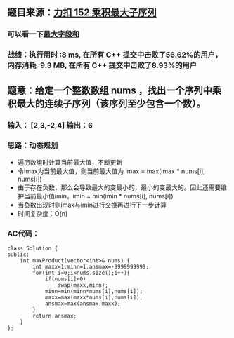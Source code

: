 ## 题目来源：[力扣 152 乘积最大子序列](https://leetcode-cn.com/problems/maximum-product-subarray/)

### 可以看一下[最大字段和](https://blog.csdn.net/ZCY19990813/article/details/100932027)

### 战绩：执行用时 :8 ms, 在所有 C++ 提交中击败了56.62%的用户，内存消耗 :9.3 MB, 在所有 C++ 提交中击败了8.93%的用户

## 题意：给定一个整数数组 nums ，找出一个序列中乘积最大的连续子序列（该序列至少包含一个数）。

### 输入： [2,3,-2,4] 输出：6

### 思路：动态规划
- 遍历数组时计算当前最大值，不断更新
- 令imax为当前最大值，则当前最大值为 imax = max(imax * nums[i], nums[i])
- 由于存在负数，那么会导致最大的变最小的，最小的变最大的。因此还需要维护当前最小值imin，imin = min(imin * nums[i], nums[i])
- 当负数出现时则imax与imin进行交换再进行下一步计算
- 时间复杂度：O(n)
### AC代码：
```
class Solution {
public:
    int maxProduct(vector<int>& nums) {
        int maxx=1,minn=1,ansmax=-9999999999;
        for(int i=0;i<nums.size();i++){
            if(nums[i]<0)
                swap(maxx,minn);
            minn=min(minn*nums[i],nums[i]);
            maxx=max(maxx*nums[i],nums[i]);
            ansmax=max(ansmax,maxx);
        }
        return ansmax;
    }
};
```
